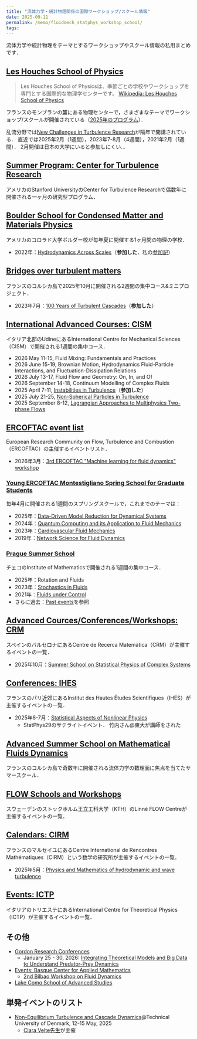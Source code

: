 ```yaml
---
title: "流体力学・統計物理関係の国際ワークショップ/スクール情報"
date: 2025-09-11
permalink: /memo/fluidmech_statphys_workshop_school/
tags:
---
```


流体力学や統計物理をテーマとするワークショップやスクール情報の私用まとめです．

## [Les Houches School of Physics](https://www.houches-school-physics.com/ecole-de-physique-des-houches/home-ecole-les-houches-1066564.kjsp)

> Les Houches School of Physicsは、季節ごとの学校やワークショップを専門とする国際的な物理学センターです。
> [Wikipedia: Les Houches School of Physics](https://en.wikipedia.org/wiki/Les_Houches_School_of_Physics)

フランスのモンブランの麓にある物理センターで，さまざまなテーマでワークショップ/スクールが開催されている（[2025年のプログラム](https://www.houches-school-physics.com/program/program-2025/)）．

乱流分野では[New Challenges in Turbulence Research](https://nctr.eu/index.php/en/)が隔年で開講されている．
直近では2025年2月（1週間），2023年7-8月（4週間），2021年2月（1週間）．
2月開催は日本の大学にいると参加しにくい...

## [Summer Program: Center for Turbulence Research](https://ctr.stanford.edu/summer-program)

アメリカのStanford UniversityのCenter for Turbulence Researchで偶数年に開催される一ヶ月の研究型プログラム．

## [Boulder School for Condensed Matter and Materials Physics](https://boulderschool.yale.edu/)

アメリカのコロラド大学ボルダー校が毎年夏に開催する1ヶ月間の物理の学校．

- 2022年：[Hydrodynamics Across Scales](https://boulderschool.yale.edu/2022/boulder-school-2022)（**参加した**．私の[参加記](https://ryo-araki.github.io//memo/2022_Boulder_school/)）

## [Bridges over turbulent matters](https://turbazur.github.io/cargese2025/)

フランスのコルシカ島で2025年10月に開催される2週間の集中コース&ミニプロジェクト．

- 2023年7月：[100 Years of Turbulent Cascades](https://univ-cotedazur.eu/events/turbulence-semester/summer-school)（**参加した**）

## [International Advanced Courses: CISM](https://cism.it/en/activities/courses/)

イタリア北部のUdineにあるInternational Centre for Mechanical Sciences（CISM）で開催される1週間の集中コース．

- 2026 May 11-15, Fluid Mixing: Fundamentals and Practices
- 2026 June 15-19, Brownian Motion, Hydrodynamics Fluid-Particle Interactions, and Fluctuation-Dissipation Relations
- 2026 July 13-17, Fluid Flow and Geometry: On, In, and Of
- 2026 September 14-18, Continuum Modelling of Complex Fluids
- 2025 April 7-11, [Instabilities in Turbulence](https://cism.it/en/activities/courses/C2501/)（**参加した**）
- 2025 July 21-25, [Non-Spherical Particles in Turbulence](https://cism.it/en/activities/courses/C2510/)
- 2025 September 8-12, [Lagrangian Approaches to Multiphysics Two-phase Flows​​​​​​​](https://cism.it/en/activities/courses/C2512/)

## [ERCOFTAC event list](https://www.ercoftac.org/events/events_list/)

European Research Community on Flow, Turbulence and Combustion（ERCOFTAC）の主催するイベントリスト．

- 2026年3月：[3rd ERCOFTAC "Machine learning for fluid dynamics" workshop](https://ml4fluids2026.github.io/)

### [Young ERCOFTAC Montestigliano Spring School for Graduate Students](https://www.ercoftac.org/about/young-ercoftac-spring-school-in-montestigliano/)

毎年4月に開催される1週間のスプリングスクールで，これまでのテーマは：

- 2025年：[Data-Driven Model Reduction for Dynamical Systems](https://www.ercoftac.org/events/ercoftac-montestigliano-spring-school-2025/)
- 2024年：[Quantum Computing and its Application to Fluid Mechanics](https://www.ercoftac.org/events/ercoftac-montestigliano-spring-school-2024/)
- 2023年：[Cardiovascular Fluid Mechanics](https://www.ercoftac.org/events/ercoftac-montestigliano-spring-school-2023/)
- 2019年：[Network Science for Fluid Dynamics](https://www.ercoftac.org/events/ercoftac_montestigliano_spring_school_2/)

### [Prague Summer School](https://prague-sum.com/)

チェコのInstitute of Mathematicsで開催される1週間の集中コース．

- 2025年：Rotation and Fluids
- 2023年：[Stochastics in Fluids](https://prague-sum.com/stochastics-in-fluids-august-21-august-25-2023/)
- 2021年：[Fluids under Control](https://prague-sum.com/fluids-under-control-august-2021/)
- さらに過去：[Past events](https://prague-sum.com/past-events/)を参照

## [Advanced Cources/Conferences/Workshops: CRM](https://www.crm.cat/workshops-conferences/)

スペインのバルセロナにあるCentre de Recerca Matemàtica（CRM）が主催するイベントの一覧．

- 2025年10月：[Summer School on Statistical Physics of Complex Systems](https://www.crm.cat/xiii-gefenol-summer-school-on-statistical-physics-of-complex-systems/)

<!--
- Stochastic thermodynamics: theory and experiments, Fèlix Ritort, Universitat de Barcelona
- Tutorial on Information Theory, Juan Manuel López, Instituto de Física de Cantabria
 -->

## [Conferences: IHES](https://www.ihes.fr/en/events/#conferences)

フランスのパリ近郊にあるInstitut des Hautes Études Scientifiques（IHES）が主催するイベントの一覧．

- 2025年6-7月：[Statistical Aspects of Nonlinear Physics](https://indico.math.cnrs.fr/event/12319/)
  - StatPhys29のサテライトイベント．
    竹内さん@東大が講師をされた

## [Advanced Summer School on Mathematical Fluids Dynamics](https://mfd.dma.ens.fr/)

フランスのコルシカ島で奇数年に開催される流体力学の数理面に焦点を当てたサマースクール．

## [FLOW Schools and Workshops](https://www.flow.kth.se/courses/previous-flow-schools-and-workshops-1.849666)

スウェーデンのストックホルム王立工科大学（KTH）のLinné FLOW Centreが主催するイベントの一覧．

## [Calendars: CIRM](https://www.cirm-math.com/calendars.html)

フランスのマルセイユにあるCentre International de Rencontres Mathématiques（CIRM）という数学の研究所が主催するイベントの一覧．

- 2025年5月：[Physics and Mathematics of hydrodynamic and wave turbulence](https://conferences.cirm-math.fr/3173.html)

## [Events: ICTP](https://www.ictp.it/home/scientific-calendar)

イタリアのトリエステにあるInternational Centre for Theoretical Physics（ICTP）が主催するイベントの一覧．

## その他

- [Gordon Research Conferences](https://www.grc.org/)
  - January 25 - 30, 2026: [Integrating Theoretical Models and Big Data to Understand Predator-Prey Dynamics](https://www.grc.org/predator-prey-interactions-conference/2026/default.aspx)
- [Events: Basque Center for Applied Mathematics](https://www.bcamath.org/en/news-events/events)
  - [2nd Bilbao Workshop on Fluid Dynamics](https://www.bcamath.org/events/2ndBiFluidDyn/en/)
- [Lake Como School of Advanced Studies](https://lakecomoschool.org/)

## 単発イベントのリスト

- [Non-Equilibrium Turbulence and Cascade Dynamics](https://www.conferencemanager.dk/phdsummerschoolnon-equilibriumturbulenceandcascadedynamics/conference)@Technical University of Denmark, 12-15 May, 2025
  - [Clara Velte先生](https://orbit.dtu.dk/en/persons/clara-marika-velte)が主催
